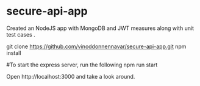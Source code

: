 # secure-api-app
Created an NodeJS app with MongoDB and JWT measures along with unit test cases .

git clone https://github.com/vinoddonnennavar/secure-api-app.git
npm install

#To start the express server, run the following
npm run start

Open http://localhost:3000 and take a look around.
